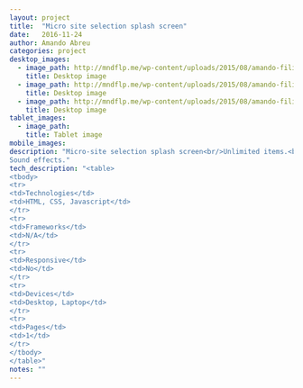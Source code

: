 ```yaml
---
layout: project 
title:  "Micro site selection splash screen"
date:   2016-11-24
author: Amando Abreu
categories: project
desktop_images:
  - image_path: http://mndflp.me/wp-content/uploads/2015/08/amando-filipe-splash.jpg
    title: Desktop image
  - image_path: http://mndflp.me/wp-content/uploads/2015/08/amando-filipe-splash-2.jpg
    title: Desktop image
  - image_path: http://mndflp.me/wp-content/uploads/2015/08/amando-filipe-splash-3.jpg
    title: Desktop image
tablet_images:
  - image_path: 
    title: Tablet image
mobile_images:
description: "Micro-site selection splash screen<br/>Unlimited items.<br/>
Sound effects."
tech_description: "<table>
<tbody>
<tr>
<td>Technologies</td>
<td>HTML, CSS, Javascript</td>
</tr>
<tr>
<td>Frameworks</td>
<td>N/A</td>
</tr>
<tr>
<td>Responsive</td>
<td>No</td>
</tr>
<tr>
<td>Devices</td>
<td>Desktop, Laptop</td>
</tr>
<tr>
<td>Pages</td>
<td>1</td>
</tr>
</tbody>
</table>"
notes: ""
---
```

